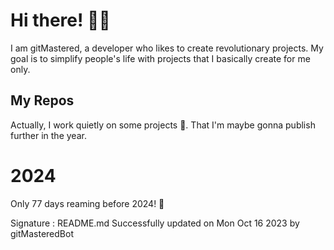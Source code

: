 
# Hi there! 🙋‍♂️
I am gitMastered, a developer who likes to create revolutionary projects.
My goal is to simplify people's life with projects that I basically create for me only.

## My Repos
Actually, I work quietly on some projects 👀. That I'm maybe gonna publish further in the year.

# 2024
Only 77 days reaming before 2024! 🙌

Signature : README.md Successfully updated on Mon Oct 16 2023 by gitMasteredBot


